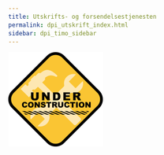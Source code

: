 ```yaml
---
title: Utskrifts- og forsendelsestjenesten
permalink: dpi_utskrift_index.html
sidebar: dpi_timo_sidebar
---
```


![](/images/dpi/underarbeide.png)